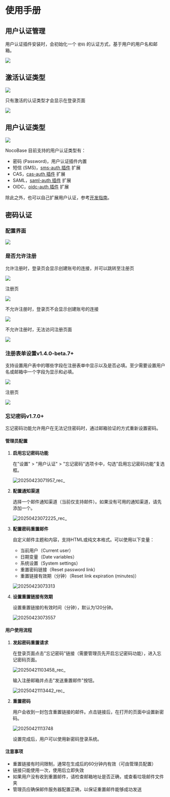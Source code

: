 # 使用手册

## 用户认证管理

用户认证插件安装时，会初始化一个 `密码` 的认证方式，基于用户的用户名和邮箱。

![](https://static-docs.nocobase.com/66eaa9d5421c9cb713b117366bd8a5d5.png)

## 激活认证类型

![](https://static-docs.nocobase.com/7f1fb8f8ca5de67ffc68eff0a65848f5.png)

只有激活的认证类型才会显示在登录页面

![](https://static-docs.nocobase.com/8375a36ef98417af0f0977f1e07345dd.png)

## 用户认证类型

![](https://static-docs.nocobase.com/da4250c0cea343ebe470cbf7be4b12e4.png)

NocoBase 目前支持的用户认证类型有：

- 密码 (Password)，用户认证插件内置
- 短信 (SMS)，[sms-auth 插件](../../auth-sms/index.md) 扩展
- CAS，[cas-auth 插件](../../auth-cas/index.md) 扩展
- SAML，[saml-auth 插件](../../auth-saml/index.md) 扩展
- OIDC，[oidc-auth 插件](../../auth-oidc/index.md) 扩展

除此之外，也可以自己扩展用户认证，参考[开发指南](../dev/guide.md)。

## 密码认证

### 配置界面

![](https://static-docs.nocobase.com/202411131505095.png)

### 是否允许注册

允许注册时，登录页会显示创建账号的连接，并可以跳转至注册页

![](https://static-docs.nocobase.com/78903930d4b47aaf75cf94c55dd3596e.png)

注册页

![](https://static-docs.nocobase.com/ac3c3ab42df28cb7c6dc70b24e99e7f7.png)

不允许注册时，登录页不会显示创建账号的连接

![](https://static-docs.nocobase.com/8d5e3b6df9991bfc1c2e095a93745121.png)

不允许注册时，无法访问注册页面

![](https://static-docs.nocobase.com/09325c4b07e09f88f80a14dff8430556.png)

### 注册表单设置<Badge>v1.4.0-beta.7+</Badge>

支持设置用户表中的哪些字段在注册表单中显示以及是否必填。至少需要设置用户名或邮箱中一个字段为显示和必填。

![](https://static-docs.nocobase.com/202411262133669.png)

注册页

![](https://static-docs.nocobase.com/202411262135801.png)

### 忘记密码<Badge>v1.7.0+</Badge>

忘记密码功能允许用户在无法记住密码时，通过邮箱验证的方式重新设置密码。

#### 管理员配置

1. **启用忘记密码功能**

   在"设置" > "用户认证" > "忘记密码"选项卡中，勾选"启用忘记密码功能"复选框。

   ![20250423071957_rec_](https://static-docs.nocobase.com/20250423071957_rec_.gif)

2. **配置通知渠道**

   选择一个邮件通知渠道（当前仅支持邮件）。如果没有可用的通知渠道，请先添加一个。

   ![20250423072225_rec_](https://static-docs.nocobase.com/20250423072225_rec_.gif)

3. **配置密码重置邮件**

   自定义邮件主题和内容，支持HTML或纯文本格式。可以使用以下变量：
   - 当前用户（Current user）
   - 日期变量（Date variables）
   - 系统设置（System settings）
   - 重置密码链接（Reset password link）
   - 重置链接有效期（分钟）（Reset link expiration (minutes)）

   ![20250423073313](https://static-docs.nocobase.com/20250423073313.png)

4. **设置重置链接有效期**

   设置重置链接的有效时间（分钟），默认为120分钟。

   ![20250423073557](https://static-docs.nocobase.com/20250423073557.png)

#### 用户使用流程

1. **发起密码重置请求**

   在登录页面点击"忘记密码"链接（需要管理员先开启忘记密码功能），进入忘记密码页面。

   ![20250421103458_rec_](https://static-docs.nocobase.com/20250421103458_rec_.gif)

   输入注册邮箱并点击"发送重置邮件"按钮。

   ![20250421113442_rec_](https://static-docs.nocobase.com/20250421113442_rec_.gif)

2. **重置密码**

   用户会收到一封包含重置链接的邮件。点击链接后，在打开的页面中设置新密码。

   ![20250421113748](https://static-docs.nocobase.com/20250421113748.png)

   设置完成后，用户可以使用新密码登录系统。

#### 注意事项

- 重置链接有时间限制，通常在生成后的60分钟内有效（可由管理员配置）
- 链接只能使用一次，使用后立即失效
- 如果用户没有收到重置邮件，请检查邮箱地址是否正确，或查看垃圾邮件文件夹
- 管理员应确保邮件服务器配置正确，以保证重置邮件能够成功发送
